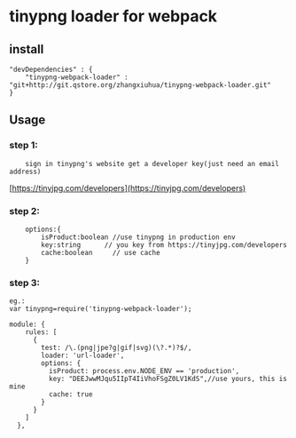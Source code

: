 # tinypng loader for webpack

## install

```
"devDependencies" : {
    "tinypng-webpack-loader" : "git+http://git.qstore.org/zhangxiuhua/tinypng-webpack-loader.git"
}
```

## Usage

### step 1:
```
    sign in tinypng's website get a developer key(just need an email address)  
``` 
 [https://tinyjpg.com/developers](https://tinyjpg.com/developers)
  
### step 2:
 
``` 
    options:{
        isProduct:boolean //use tinypng in production env
        key:string      // you key from https://tinyjpg.com/developers
        cache:boolean     // use cache	
    }
```
### step 3:
```
eg.:
var tinypng=require('tinypng-webpack-loader');

module: {
    rules: [
      {
        test: /\.(png|jpe?g|gif|svg)(\?.*)?$/,
        loader: 'url-loader',
        options: {
          isProduct: process.env.NODE_ENV == 'production',
          key: "DEEJwwMJqu5IIpT4IiVhoFSgZ0LV1KdS",//use yours, this is mine
          cache: true
        }
      }
    ]
  },

```